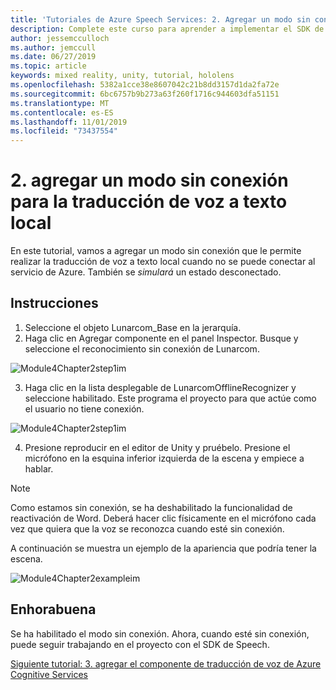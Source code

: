 ```yaml
---
title: 'Tutoriales de Azure Speech Services: 2. Agregar un modo sin conexión para la traducción de voz a texto local'
description: Complete este curso para aprender a implementar el SDK de voz de Azure en una aplicación de realidad mixta.
author: jessemcculloch
ms.author: jemccull
ms.date: 06/27/2019
ms.topic: article
keywords: mixed reality, unity, tutorial, hololens
ms.openlocfilehash: 5382a1cce38e8607042c21b8dd3157d1da2fa72e
ms.sourcegitcommit: 6bc6757b9b273a63f260f1716c944603dfa51151
ms.translationtype: MT
ms.contentlocale: es-ES
ms.lasthandoff: 11/01/2019
ms.locfileid: "73437554"
---
```

# <a name="2-adding-an-offline-mode-for-local-speech-to-text-translation"></a>2. agregar un modo sin conexión para la traducción de voz a texto local

En este tutorial, vamos a agregar un modo sin conexión que le permite realizar la traducción de voz a texto local cuando no se puede conectar al servicio de Azure. También se *simulará* un estado desconectado.

## <a name="instructions"></a>Instrucciones

1. Seleccione el objeto Lunarcom_Base en la jerarquía.
2. Haga clic en Agregar componente en el panel Inspector. Busque y seleccione el reconocimiento sin conexión de Lunarcom.

![Module4Chapter2step1im](images/module4chapter2step1im.PNG)

3. Haga clic en la lista desplegable de LunarcomOfflineRecognizer y seleccione habilitado. Este programa el proyecto para que actúe como el usuario no tiene conexión. 

![Module4Chapter2step1im](images/module4chapter2step2im.PNG)

4. Presione reproducir en el editor de Unity y pruébelo. Presione el micrófono en la esquina inferior izquierda de la escena y empiece a hablar. 

> [!NOTE]
> Como estamos sin conexión, se ha deshabilitado la funcionalidad de reactivación de Word. Deberá hacer clic físicamente en el micrófono cada vez que quiera que la voz se reconozca cuando esté sin conexión. 

A continuación se muestra un ejemplo de la apariencia que podría tener la escena.

![Module4Chapter2exampleim](images/module4chapter2exampleim.PNG)

## <a name="congratulations"></a>Enhorabuena

Se ha habilitado el modo sin conexión. Ahora, cuando esté sin conexión, puede seguir trabajando en el proyecto con el SDK de Speech. 


[Siguiente tutorial: 3. agregar el componente de traducción de voz de Azure Cognitive Services](mrlearning-speechSDK-ch3.md)

